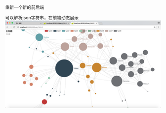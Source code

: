 重新一个新的前后端

可以解析json字符串，在前端动态展示
![image](https://github.com/broom2015qq/unicom/blob/master/pic/1.png)
